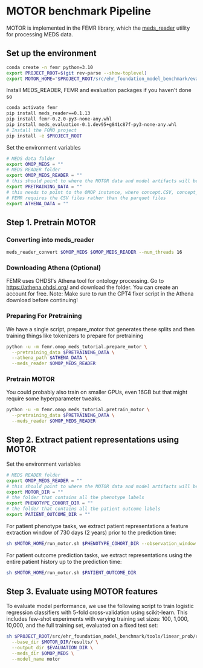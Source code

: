 # MOTOR benchmark Pipeline
MOTOR is implemented in the FEMR library, which the [meds_reader](https://github.com/EthanSteinberg/meds_reader) utility for processing MEDS data. 

## Set up the environment
```bash
conda create -n femr python=3.10
export PROJECT_ROOT=$(git rev-parse --show-toplevel)
export MOTOR_HOME="$PROJECT_ROOT/src/ehr_foundation_model_benchmark/evaluations/motor"
```
Install MEDS_READER, FEMR and evaluation packages if you haven't done so
```bash
conda activate femr
pip install meds_reader==0.1.13
pip install femr-0.2.0-py3-none-any.whl
pip install meds_evaluation-0.1.dev95+g841c87f-py3-none-any.whl
# Install the FOMO project
pip install -e $PROJECT_ROOT
```
Set the environment variables
```bash
# MEDS data folder
export OMOP_MEDS = ""
# MEDS READER folder
export OMOP_MEDS_READER = ""
# this should point to where the MOTOR data and model artifacts will be generated
export PRETRAINING_DATA = ""
# this needs to point to the OMOP instance, where concept.CSV, concept_ancestor.CSV, and concept_relationship.CSV are located.
# FEMR requires the CSV files rather than the parquet files
export ATHENA_DATA = ""
```

Step 1. Pretrain MOTOR
------------------------

### Converting into meds_reader
```bash
meds_reader_convert $OMOP_MEDS $OMOP_MEDS_READER --num_threads 16
```

### Downloading Athena (Optional)
FEMR uses OHDSI's Athena tool for ontology processing. Go to https://athena.ohdsi.org/ and download the folder.
You can create an account for free.
Note: Make sure to run the CPT4 fixer script in the Athena download before continuing!

### Preparing For Pretraining
We have a single script, prepare_motor that generates these splits and then training things like tokenizers to prepare for pretraining

```bash
python -u -m femr.omop_meds_tutorial.prepare_motor \
  --pretraining_data $PRETRAINING_DATA \
  --athena_path $ATHENA_DATA \
  --meds_reader $OMOP_MEDS_READER
```

### Pretrain MOTOR
You could probably also train on smaller GPUs, even 16GB but that might require some hyperparameter tweaks.

```bash
python -u -m femr.omop_meds_tutorial.pretrain_motor \
  --pretraining_data $PRETRAINING_DATA \
  --meds_reader $OMOP_MEDS_READER
```

Step 2. Extract patient representations using MOTOR
------------------------
Set the environment variables
```bash
# MEDS READER folder
export OMOP_MEDS_READER = ""
# this should point to where the MOTOR data and model artifacts will be generated
export MOTOR_DIR = ""
# the folder that contains all the phenotype labels
export PHENOTYPE_COHORT_DIR = ""
# the folder that contains all the patient outcome labels
export PATIENT_OUTCOME_DIR = ""
```
For patient phenotype tasks, we extract patient representations a feature extraction window of 730 days (2 years) prior to the prediction time:
```bash
sh $MOTOR_HOME/run_motor.sh $PHENOTYPE_COHORT_DIR --observation_window 730
```
For patient outcome prediction tasks, we extract representations using the entire patient history up to the prediction time:
```bash
sh $MOTOR_HOME/run_motor.sh $PATIENT_OUTCOME_DIR
```
Step 3. Evaluate using MOTOR features
------------------------
To evaluate model performance, we use the following script to train logistic regression classifiers with 5-fold cross-validation using scikit-learn. 
This includes few-shot experiments with varying training set sizes: 100, 1,000, 10,000, and the full training set, evaluated on a fixed test set: 
```bash
sh $PROJECT_ROOT/src/ehr_foundation_model_benchmark/tools/linear_prob/run_linear_prob_with_few_shots.sh \
  --base_dir $MOTOR_DIR/results/ \
  --output_dir $EVALUATION_DIR \
  --meds_dir $OMOP_MEDS \
  --model_name motor
```